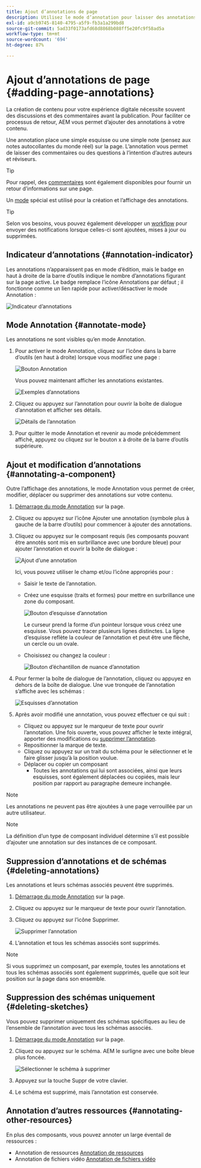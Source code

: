 ```yaml
---
title: Ajout d’annotations de page
description: Utilisez le mode d’annotation pour laisser des annotations et des schémas sur les pages, car vous utiliserez des pense-bêtes pour faciliter le processus de révision du contenu.
exl-id: a9cb9745-8140-4795-a5f9-fb3a1a299bd8
source-git-commit: 5ad33f0173afd68d8868b088ff5e20fc9f58ad5a
workflow-type: tm+mt
source-wordcount: '694'
ht-degree: 87%

---
```


# Ajout d’annotations de page {#adding-page-annotations}

La création de contenu pour votre expérience digitale nécessite souvent des discussions et des commentaires avant la publication. Pour faciliter ce processus de retour, AEM vous permet d’ajouter des annotations à votre contenu.

Une annotation place une simple esquisse ou une simple note (pensez aux notes autocollantes du monde réel) sur la page. L’annotation vous permet de laisser des commentaires ou des questions à l’intention d’autres auteurs et réviseurs.

>[!TIP]
>
>Pour rappel, des [commentaires](/help/sites-cloud/authoring/getting-started/basic-handling.md#timeline) sont également disponibles pour fournir un retour d’informations sur une page.

Un [mode](/help/sites-cloud/authoring/fundamentals/environment-tools.md#page-modes) spécial est utilisé pour la création et l’affichage des annotations.

>[!TIP]
>
>Selon vos besoins, vous pouvez également développer un [workflow](/help/sites-cloud/authoring/workflows/overview.md) pour envoyer des notifications lorsque celles-ci sont ajoutées, mises à jour ou supprimées.

## Indicateur d’annotations {#annotation-indicator}

Les annotations n’apparaissent pas en mode d’édition, mais le badge en haut à droite de la barre d’outils indique le nombre d’annotations figurant sur la page active. Le badge remplace l’icône Annotations par défaut ; il fonctionne comme un lien rapide pour activer/désactiver le mode Annotation :

![Indicateur d’annotations](/help/sites-cloud/authoring/assets/annotation-indicator.png)

## Mode Annotation {#annotate-mode}

Les annotations ne sont visibles qu’en mode Annotation.

1. Pour activer le mode Annotation, cliquez sur l’icône dans la barre d’outils (en haut à droite) lorsque vous modifiez une page :

   ![Bouton Annotation](/help/sites-cloud/authoring/assets/annotations.png)

   Vous pouvez maintenant afficher les annotations existantes.

   ![Exemples d’annotations](/help/sites-cloud/authoring/assets/annotation-sketches.png)

1. Cliquez ou appuyez sur l’annotation pour ouvrir la boîte de dialogue d’annotation et afficher ses détails.

   ![Détails de l’annotation](/help/sites-cloud/authoring/assets/annotation-adding.png)

1. Pour quitter le mode Annotation et revenir au mode précédemment affiché, appuyez ou cliquez sur le bouton x à droite de la barre d’outils supérieure.

## Ajout et modification d’annotations {#annotating-a-component}

Outre l’affichage des annotations, le mode Annotation vous permet de créer, modifier, déplacer ou supprimer des annotations sur votre contenu.

1. [Démarrage du mode Annotation](#annotate-mode) sur la page.

1. Cliquez ou appuyez sur l’icône Ajouter une annotation (symbole plus à gauche de la barre d’outils) pour commencer à ajouter des annotations.

1. Cliquez ou appuyez sur le composant requis (les composants pouvant être annotés sont mis en surbrillance avec une bordure bleue) pour ajouter l’annotation et ouvrir la boîte de dialogue :

   ![Ajout d’une annotation](/help/sites-cloud/authoring/assets/annotation-adding.png)

   Ici, vous pouvez utiliser le champ et/ou l’icône appropriés pour :

   * Saisir le texte de l’annotation.
   * Créez une esquisse (traits et formes) pour mettre en surbrillance une zone du composant.

     ![Bouton d’esquisse d’annotation](/help/sites-cloud/authoring/assets/annotation-sketch.png)

     Le curseur prend la forme d’un pointeur lorsque vous créez une esquisse. Vous pouvez tracer plusieurs lignes distinctes. La ligne d’esquisse reflète la couleur de l’annotation et peut être une flèche, un cercle ou un ovale.

   * Choisissez ou changez la couleur :

     ![Bouton d’échantillon de nuance d’annotation](/help/sites-cloud/authoring/assets/annotation-color-swatch.png)

1. Pour fermer la boîte de dialogue de l’annotation, cliquez ou appuyez en dehors de la boîte de dialogue. Une vue tronquée de l’annotation s’affiche avec les schémas :

   ![Esquisses d’annotation](/help/sites-cloud/authoring/assets/annotation-sketches.png)

1. Après avoir modifié une annotation, vous pouvez effectuer ce qui suit :

   * Cliquez ou appuyez sur le marqueur de texte pour ouvrir l’annotation. Une fois ouverte, vous pouvez afficher le texte intégral, apporter des modifications ou [supprimer l’annotation](#deleting-annotations).
   * Repositionner la marque de texte.
   * Cliquez ou appuyez sur un trait du schéma pour le sélectionner et le faire glisser jusqu’à la position voulue.
   * Déplacer ou copier un composant
      * Toutes les annotations qui lui sont associées, ainsi que leurs esquisses, sont également déplacées ou copiées, mais leur position par rapport au paragraphe demeure inchangée.


>[!NOTE]
>
>Les annotations ne peuvent pas être ajoutées à une page verrouillée par un autre utilisateur.

>[!NOTE]
>
>La définition d’un type de composant individuel détermine s’il est possible d’ajouter une annotation sur des instances de ce composant.

## Suppression d’annotations et de schémas {#deleting-annotations}

Les annotations et leurs schémas associés peuvent être supprimés.

1. [Démarrage du mode Annotation](#annotate-mode) sur la page.

1. Cliquez ou appuyez sur le marqueur de texte pour ouvrir l’annotation.

1. Cliquez ou appuyez sur l’icône Supprimer.

   ![Supprimer l’annotation](/help/sites-cloud/authoring/assets/annotation-delete.png)

1. L’annotation et tous les schémas associés sont supprimés.

>[!NOTE]
>
>Si vous supprimez un composant, par exemple, toutes les annotations et tous les schémas associés sont également supprimés, quelle que soit leur position sur la page dans son ensemble.

## Suppression des schémas uniquement {#deleting-sketches}

Vous pouvez supprimer uniquement des schémas spécifiques au lieu de l’ensemble de l’annotation avec tous les schémas associés.

1. [Démarrage du mode Annotation](#annotate-mode) sur la page.

1. Cliquez ou appuyez sur le schéma. AEM le surligne avec une boîte bleue plus foncée.

   ![Sélectionner le schéma à supprimer](/help/sites-cloud/authoring/assets/annotation-sketch-delete.png)

1. Appuyez sur la touche Suppr de votre clavier.

1. Le schéma est supprimé, mais l’annotation est conservée.

## Annotation d’autres ressources {#annotating-other-resources}

En plus des composants, vous pouvez annoter un large éventail de ressources :

* Annotation de ressources [Annotation de ressources](/help/assets/manage-digital-assets.md#annotating)
* Annotation de fichiers vidéo [Annotation de fichiers vidéo](/help/assets/manage-video-assets.md#annotate-video-assets)
